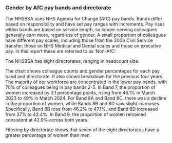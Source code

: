 ### Gender by AfC pay bands and directorate

The NHSBSA uses NHS Agenda for Change (AfC) pay bands. Bands differ based on responsibility and have set pay ranges with increments. Pay rises within bands are based on service length, so longer-serving colleagues generally earn more, regardless of gender. A small proportion of colleagues have different pay scales, including those from the 2006 Civil Service transfer, those on NHS Medical and Dental scales and those on executive pay. In this report these are referred to as ‘Non-AfC’.

The NHSBSA has eight directorates, ranging in headcount size.

The chart shows colleague counts and gender percentages for each pay band and directorate. It also shows breakdown for the previous four years. The majority of our workforce are concentrated in the lower pay bands, with 70% of colleagues being in pay bands 2-5. In Band 7, the proportion of women increased by 3.1 percentage points, rising from 46.1% in March 2023 to 49% in March 2024. For Band 8A and Band 8C, there was a decline in the proportion of women, while Bands 8B and 8D saw slight increases. Specifically, Band 8B rose from 46.2% to 47.1%, and Band 8D increased from 37% to 42.4%. In Band 9, the proportion of women remained consistent at 42.9% across both years.

Filtering by directorate shows that seven of the eight directorates have a greater percentage of women than men.
